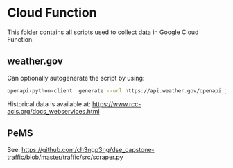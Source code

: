 # Cloud Function

This folder contains all scripts used to collect data in Google Cloud Function.

## weather.gov

Can optionally autogenerate the script by using:

```bash
openapi-python-client  generate --url https://api.weather.gov/openapi.json
```

Historical data is available at: https://www.rcc-acis.org/docs_webservices.html

## PeMS

See: https://github.com/ch3ngp3ng/dse_capstone-traffic/blob/master/traffic/src/scraper.py
